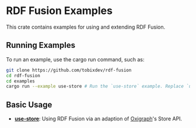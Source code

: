 # RDF Fusion Examples

This crate contains examples for using and extending RDF Fusion.

## Running Examples

To run an example, use the cargo run command, such as:

```bash
git clone https://github.com/tobixdev/rdf-fusion
cd rdf-fusion
cd examples
cargo run --example use-store # Run the `use-store` example. Replace `use-store` with the name of the example.
```

## Basic Usage

* **[use-store](./examples/use-store.rs)**: Using RDF Fusion via an adaption of [Oxigraph](https://github.com/oxigraph/oxigraph)'s 
  Store API. 

